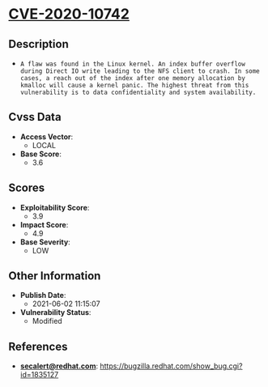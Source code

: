 
# [CVE-2020-10742](https://bugzilla.redhat.com/show_bug.cgi?id=1835127)

## Description

- `A flaw was found in the Linux kernel. An index buffer overflow during Direct IO write leading to the NFS client to crash. In some cases, a reach out of the index after one memory allocation by kmalloc will cause a kernel panic. The highest threat from this vulnerability is to data confidentiality and system availability.`

## Cvss Data

- **Access Vector**:
  - LOCAL
- **Base Score**:
  - 3.6

## Scores

- **Exploitability Score**:
  - 3.9
- **Impact Score**:
  - 4.9
- **Base Severity**:
  - LOW

## Other Information

- **Publish Date**:
  - 2021-06-02 11:15:07
- **Vulnerability Status**:
  - Modified

## References

- **secalert@redhat.com**: https://bugzilla.redhat.com/show_bug.cgi?id=1835127
